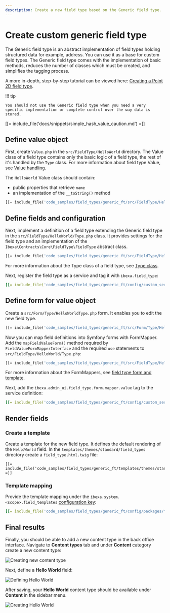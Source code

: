```yaml
---
description: Create a new field type based on the Generic field type.
---
```


# Create custom generic field type

The Generic field type is an abstract implementation of field types holding structured data for example, address.
You can use it as a base for custom field types.
The Generic field type comes with the implementation of basic methods,
reduces the number of classes which must be created, and simplifies the tagging process.

A more in-depth, step-by-step tutorial can be viewed here: [Creating a Point 2D field type](creating_a_point2d_field_type.md).

!!! tip

    You should not use the Generic field type when you need a very specific implementation or complete control over the way data is stored.

[[= include_file('docs/snippets/simple_hash_value_caution.md') =]]

## Define value object

First, create `Value.php` in the `src/FieldType/HelloWorld` directory.
The Value class of a field type contains only the basic logic of a field type, the rest of it's handled by the `Type` class.
For more information about field type Value, see [Value handling](type_and_value.md#value-handling).

The `HelloWorld` Value class should contain:

- public properties that retrieve `name`
- an implementation of the `__toString()` method

```php
[[= include_file('code_samples/field_types/generic_ft/src/FieldType/HelloWorld/Value.php') =]]
```

## Define fields and configuration

Next, implement a definition of a field type extending the Generic field type in the `src/FieldType/HelloWorld/Type.php` class.
It provides settings for the field type and an implementation of the `Ibexa\Contracts\Core\FieldType\FieldType` abstract class.

```php
[[= include_file('code_samples/field_types/generic_ft/src/FieldType/HelloWorld/Type.php', 0, 6) =]][[= include_file('code_samples/field_types/generic_ft/src/FieldType/HelloWorld/Type.php', 9, 16) =]]}
```

For more information about the Type class of a field type, see [Type class](type_and_value.md#type-class).

Next, register the field type as a service and tag it with `ibexa.field_type`:

```yaml
[[= include_file('code_samples/field_types/generic_ft/config/custom_services.yaml', 0, 5) =]]
```

## Define form for value object

Create a `src/Form/Type/HelloWorldType.php` form.
It enables you to edit the new field type.

```php
[[= include_file('code_samples/field_types/generic_ft/src/Form/Type/HelloWorldType.php') =]]
```

Now you can map field definitions into Symfony forms with FormMapper.
Add the `mapFieldValueForm()` method required by `FieldValueFormMapperInterface`
and the required `use` statements to `src/FieldType/HelloWorld/Type.php`:

```php hl_lines="6-7 18-26"
[[= include_file('code_samples/field_types/generic_ft/src/FieldType/HelloWorld/Type.php') =]]
```

For more information about the FormMappers, see [field type form and template](form_and_template.md).

Next, add the `ibexa.admin_ui.field_type.form.mapper.value` tag to the service definition:

```yaml hl_lines="6"
[[= include_file('code_samples/field_types/generic_ft/config/custom_services.yaml', 0, 6) =]]
```

## Render fields

### Create a template

Create a template for the new field type. It defines the default rendering of the `HelloWorld` field.
In the `templates/themes/standard/field_types` directory create a `field_type.html.twig` file:

```html+twig
[[= include_file('code_samples/field_types/generic_ft/templates/themes/standard/field_types/field_type.html.twig') =]]
```

### Template mapping

Provide the template mapping under the `ibexa.system.<scope>.field_templates` [configuration key](configuration.md#configuration-files):

```yaml
[[= include_file('code_samples/field_types/generic_ft/config/packages/field_templates.yaml', 0, 5) =]]
```

## Final results

Finally, you should be able to add a new content type in the back office interface.
Navigate to **Content types** tab and under **Content** category create a new content type:

![Creating new content type](extending_field_type_create.png)

Next, define a **Hello World** field:

![Defining Hello World](extending_field_type_definition.png)

After saving, your **Hello World** content type should be available under **Content** in the sidebar menu.

![Creating Hello World](extending_field_type_hello_world.png)
